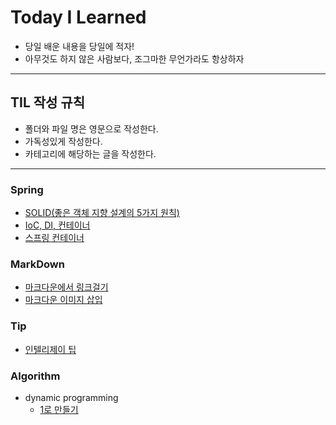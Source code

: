 # Today I Learned

* 당일 배운 내용을 당일에 적자!
* 아무것도 하지 않은 사람보다, 조그마한 무언가라도 항상하자
---
## TIL 작성 규칙
* 폴더와 파일 명은 영문으로 작성한다.
* 가독성있게 작성한다.
* 카테고리에 해당하는 글을 작성한다.
--- 
### Spring
* [SOLID(좋은 객체 지향 설계의 5가지 원칙)](https://github.com/JAEYEONsss/TIL/blob/main/Spring/SOLID.md)
* [IoC, DI, 컨테이너](https://github.com/JAEYEONsss/TIL/blob/main/Spring/Basic.md)
* [스프링 컨테이너](https://github.com/JAEYEONsss/TIL/blob/main/Spring/SpringContainer.md)


### MarkDown
* [마크다운에서 링크걸기](https://github.com/JAEYEONsss/TIL/blob/main/MarkDown/Link.md)
* [마크다운 이미지 삽입](https://github.com/JAEYEONsss/TIL/blob/main/MarkDown/Image.md)

### Tip
* [인텔리제이 팁](https://github.com/JAEYEONsss/TIL/blob/main/IntelliJ/ShortCut.md)

### Algorithm
- dynamic programming
    * [1로 만들기](https://github.com/JAEYEONsss/TIL/tree/main/DP/1463)